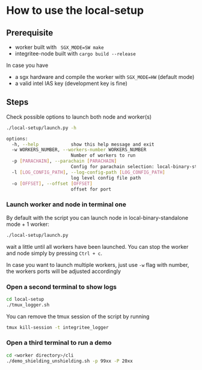 #  How to use the local-setup

## Prerequisite
- worker built with ` SGX_MODE=SW make`
- integritee-node built with `cargo build --release`

In case you have
- a sgx hardware and compile the worker with `SGX_MODE=HW` (default mode)
- a valid intel IAS key (development key is fine)

## Steps
Check possible options to launch both node and worker(s)
```bash
./local-setup/launch.py -h

options:
  -h, --help            show this help message and exit
  -w WORKERS_NUMBER, --workers-number WORKERS_NUMBER
                        Number of workers to run
  -p [PARACHAIN], --parachain [PARACHAIN]
                        Config for parachain selection: local-binary-standalone / local-docker / local-binary / remote
  -l [LOG_CONFIG_PATH], --log-config-path [LOG_CONFIG_PATH]
                        log level config file path
  -o [OFFSET], --offset [OFFSET]
                        offset for port
```


### Launch worker and node in terminal one
By default with the script you can launch node in local-binary-standalone mode + 1 worker:
```bash
./local-setup/launch.py
```
wait a little until all workers have been launched. You can stop the worker and node simply by pressing `Ctrl + c`.

In case you want to launch multiple workers, just use `-w` flag with number, the workers ports will be adjusted accordingly

### Open a second terminal to show logs
```bash
cd local-setup
./tmux_logger.sh
```

You can remove the tmux session of the script by running
```bash
tmux kill-session -t integritee_logger
```
### Open a third terminal to run a demo
```bash
cd <worker directory>/cli
./demo_shielding_unshielding.sh -p 99xx -P 20xx
```
